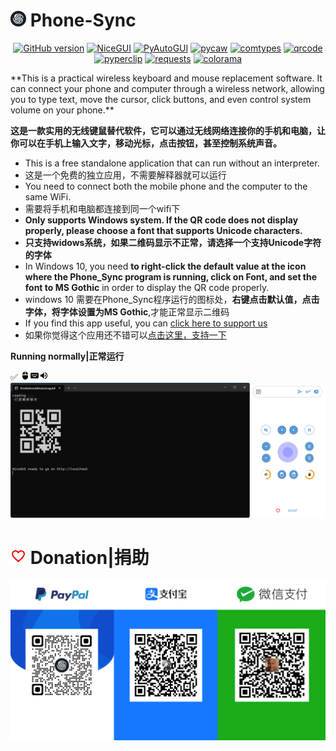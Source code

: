 # <img src="Image/logo.ico" width="25" height="25"/> Phone-Sync
<div align="center">
  
[![GitHub version](https://badge.fury.io/gh/DUQIA%2FPhone-Sync.svg)](https://badge.fury.io/gh/DUQIA%2FPhone-Sync) [![NiceGUI](https://img.shields.io/badge/NiceGUI-1.4.2-grue)](https://pypi.org/project/nicegui/) 
[![PyAutoGUI](https://img.shields.io/badge/PyAutoGUI-0.9.54-blue)](https://pypi.org/project/PyAutoGUI/) [![pycaw](https://img.shields.io/badge/pycaw-20230407-blue)](https://pypi.org/project/pycaw/) [![comtypes](https://img.shields.io/badge/comtypes-1.2.0-blue)](https://pypi.org/project/comtypes/) [![qrcode](https://img.shields.io/badge/qrcode-7.4.2-red)](https://pypi.org/project/qrcode/) [![pyperclip](https://img.shields.io/badge/pyperclip-1.8.2-red)](https://pypi.org/project/pyperclip/) [![requests](https://img.shields.io/badge/requests-2.31.0-red)](https://pypi.org/project/requests/) [![colorama](https://img.shields.io/badge/colorama-0.4.6-red)](https://pypi.org/project/colorama/)

</div>
**This is a practical wireless keyboard and mouse replacement software. It can connect your phone and computer through a wireless network, allowing you to type text, move the cursor, click buttons, and even control system volume on your phone.**

**这是一款实用的无线键鼠替代软件，它可以通过无线网络连接你的手机和电脑，让你可以在手机上输入文字，移动光标，点击按钮，甚至控制系统声音。**

- This is a free standalone application that can run without an interpreter.
- 这是一个免费的独立应用，不需要解释器就可以运行
- You need to connect both the mobile phone and the computer to the same WiFi.
- 需要将手机和电脑都连接到同一个wifi下
- **Only supports Windows system. If the QR code does not display properly, please choose a font that supports Unicode characters.**
- **只支持widows系统，如果二维码显示不正常，请选择一个支持Unicode字符的字体**
- In Windows 10, you need **to right-click the default value at the icon where the Phone_Sync program is running, click on Font, and set the font to MS Gothic** in order to display the QR code properly.
- windows 10 需要在Phone_Sync程序运行的图标处，**右键点击默认值，点击字体，将字体设置为MS Gothic**,才能正常显示二维码
- If you find this app useful, you can [click here to support us](#-donation捐助)
- 如果你觉得这个应用还不错可以[点击这里，支持一下](#-donation捐助)

**Running normally|正常运行**

✅ <img src="Image/mouse.svg" height="15px"/><img src="Image/keyboard.svg" height="15px"/><img src="Image/volume.svg" height="15px"/>
<img src="Image/Running normally.png"/>

# <img src="Image/favorite_border_black_24dp.svg" width="25" height="25"/> Donation|捐助
<img src="Image/1697440892823.png"/>
